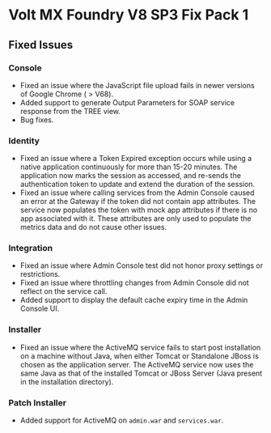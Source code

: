                           

Volt MX  Foundry V8 SP3 Fix Pack 1
=============================

Fixed Issues
------------

### Console

*   Fixed an issue where the JavaScript file upload fails in newer versions of Google Chrome ( > V68).
*   Added support to generate Output Parameters for SOAP service response from the TREE view.
*   Bug fixes.

### Identity

*   Fixed an issue where a Token Expired exception occurs while using a native application continuously for more than 15-20 minutes. The application now marks the session as accessed, and re-sends the authentication token to update and extend the duration of the session.
*   Fixed an issue where calling services from the Admin Console caused an error at the Gateway if the token did not contain app attributes. The service now populates the token with mock app attributes if there is no app associated with it. These attributes are only used to populate the metrics data and do not cause other issues.

### Integration

<!-- *   Fixed an issue where deployment of `apps.war`  fails in WebLogic. -->

*   Fixed an issue where Admin Console test did not honor proxy settings or restrictions.
*   Fixed an issue where throttling changes from Admin Console did not reflect on the service call.
*   Added support to display the default cache expiry time in the Admin Console UI.

### Installer

*   Fixed an issue where the ActiveMQ service fails to start post installation on a machine without Java, when either Tomcat or Standalone JBoss is chosen as the application server. The ActiveMQ service now uses the same Java as that of the installed Tomcat or JBoss Server (Java present in the installation directory).

### Patch Installer

*   Added support for ActiveMQ on `admin.war` and `services.war`.
